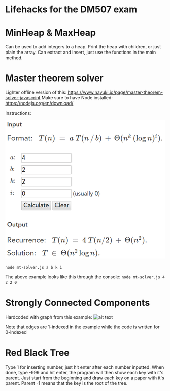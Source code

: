 # Lifehacks for the DM507 exam

# MinHeap & MaxHeap
Can be used to add integers to a heap. Print the heap with children, or just plain the array.
Can extract and insert, just use the functions in the main method.

# Master theorem solver
Lighter offline version of this: https://www.nayuki.io/page/master-theorem-solver-javascript
Make sure to have Node installed: https://nodejs.org/en/download/

Instructions:

![alt text](https://raw.githubusercontent.com/larsbjn/DM507-Lifehack/master/mt-solver.png)

```node mt-solver.js a b k i```

The above example looks like this through the console: ```node mt-solver.js 4 2 2 0```

# Strongly Connected Components
Hardcoded with graph from this example:
![alt text](https://raw.githubusercontent.com/larsbjn/DM507-Lifehack/master/scc.png)

Note that edges are 1-indexed in the example while the code is written for 0-indexed

# Red Black Tree
Type 1 for inserting number, just hit enter after each number inputted. When done, type -999 and hit enter, the program will then show each key with it's parent. Just start from the beginning and draw each key on a paper with it's parent. Parent -1 means that the key is the root of the tree.
